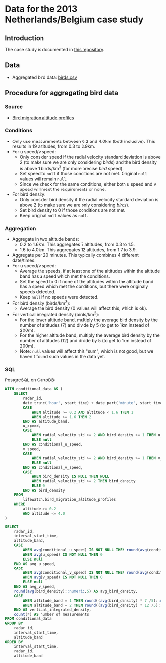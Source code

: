 # Data for the 2013 Netherlands/Belgium case study

## Introduction

The case study is documented in [this repository](https://github.com/enram/case-study).

## Data

* Aggregated bird data: [birds.csv](birds.csv)

## Procedure for aggregating bird data

### Source

* [Bird migration altitude profiles](https://github.com/enram/case-study/tree/master/data/bird-migration-altitude-profiles)

### Conditions

* Only use measurements between 0.2 and 4.0km (both inclusive). This results in 19 altitudes, from 0.3 to 3.9km.
* For u speed/v speed:
    * Only consider speed if the radial velocity standard deviation is above 2 (to make sure we are only considering *birds*) and the bird density is above 1 birds/km<sup>3</sup> (for more precise *bird* speed).
    * Set speed to `null` if those conditions are not met. Original `null` values will remain `null`.
    * Since we check for the same conditions, either both u speed and v speed will meet the requirements or none.
* For bird density:
    * Only consider bird density if the radial velocity standard deviation is above 2 (to make sure we are only considering *birds*).
    * Set bird density to 0 if those conditions are not met.
    * Keep original `null` values as `null`.

### Aggregation

* Aggregate in two altitude bands:
    * 0.2 to 1.6km. This aggregates 7 altitudes, from 0.3 to 1.5.
    * 1.6 to 4.0km. This aggregates 12 altitudes, from 1.7 to 3.9.
* Aggregate per 20 minutes. This typically combines 4 different date/times.
* For u speed/v speed:
    * Average the speeds, if at least one of the altitudes within the altitude band has a speed which met the conditions.
    * Set the speed to 0 if none of the altitudes within the altitude band has a speed which met the conditions, but there were originaly speeds detected.
    * Keep `null` if no speeds were detected.
* For bird density (birds/km<sup>3</sup>):
    * Average the bird density (0 values will affect this, which is ok).
* For vertical integrated density (birds/km<sup>2</sup>):
    * For the lower altitude band, multiply the average bird density by the number of altitudes (7) and divide by 5 (to get to 1km instead of 200m).
    * For the higher altitude band, multiply the average bird density by the number of altitudes (12) and divide by 5 (to get to 1km instead of 200m).
    * Note: `null` values will affect this "sum", which is not good, but we haven't found such values in the data yet.

### SQL

PostgreSQL on CartoDB:

```SQL
WITH conditional_data AS (
    SELECT
        radar_id,
        date_trunc('hour', start_time) + date_part('minute', start_time)::int / 20 * interval '20 min' AS interval_start_time,
        CASE
            WHEN altitude >= 0.2 AND altitude < 1.6 THEN 1
            WHEN altitude >= 1.6 THEN 2
        END AS altitude_band,
        u_speed,
        CASE
            WHEN radial_velocity_std >= 2 AND bird_density >= 1 THEN u_speed
            ELSE null
        END AS conditional_u_speed,
        v_speed,
        CASE
            WHEN radial_velocity_std >= 2 AND bird_density >= 1 THEN v_speed
            ELSE null
        END AS conditional_v_speed,
        CASE
            WHEN bird_density IS NULL THEN NULL
            WHEN radial_velocity_std >= 2 THEN bird_density
            ELSE 0
        END AS bird_density
    FROM
        lifewatch.bird_migration_altitude_profiles
    WHERE
        altitude >= 0.2
        AND altitude <= 4.0
)

SELECT
    radar_id,
    interval_start_time,
    altitude_band,
    CASE
        WHEN avg(conditional_u_speed) IS NOT NULL THEN round(avg(conditional_u_speed)::numeric,5)
        WHEN avg(u_speed) IS NOT NULL THEN 0
        ELSE null
    END AS avg_u_speed,
    CASE
        WHEN avg(conditional_v_speed) IS NOT NULL THEN round(avg(conditional_v_speed)::numeric,5)
        WHEN avg(v_speed) IS NOT NULL THEN 0
        ELSE null
    END AS avg_v_speed,
    round(avg(bird_density)::numeric,5) AS avg_bird_density,
    CASE
        WHEN altitude_band = 1 THEN round((avg(bird_density) * 7 /5)::numeric,5)
        WHEN altitude_band = 2 THEN round((avg(bird_density) * 12 /5)::numeric,5)
    END AS vertical_integrated_density,
    count(*) AS number_of_measurements
FROM conditional_data
GROUP BY
    radar_id,
    interval_start_time,
    altitude_band
ORDER BY
    interval_start_time,
    radar_id,
    altitude_band
```
